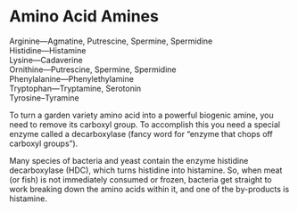 # Amino Acid Amines
Arginine—Agmatine, Putrescine, Spermine, Spermidine  
Histidine—Histamine  
Lysine—Cadaverine  
Ornithine—Putrescine, Spermine, Spermidine  
Phenylalanine—Phenylethylamine  
Tryptophan—Tryptamine, Serotonin  
Tyrosine–Tyramine  

To turn a garden variety amino acid into a powerful biogenic amine, you need to remove its carboxyl group. To accomplish this you need a special enzyme called a decarboxylase (fancy word for “enzyme that chops off carboxyl groups”).  
  
Many species of bacteria and yeast contain the enzyme histidine decarboxylase (HDC), which turns histidine into histamine. So, when meat (or fish) is not immediately consumed or frozen, bacteria get straight to work breaking down the amino acids within it, and one of the by-products is histamine.